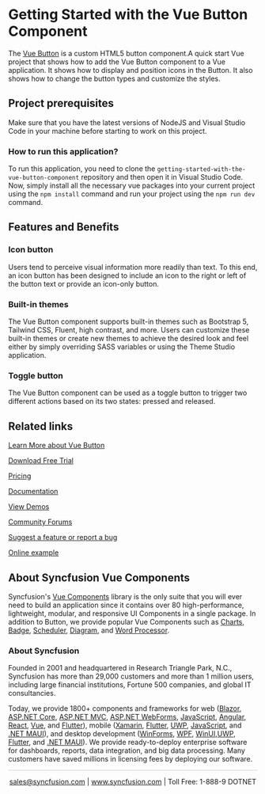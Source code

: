 # Getting Started with the Vue Button Component
The [Vue Button](https://www.syncfusion.com/vue-components/vue-button?utm_source=github&utm_medium=listing&utm_campaign=vue-button-github-samples) is a custom HTML5 button component.A quick start Vue project that shows how to add the Vue Button component to a Vue application. It shows how to display and position icons in the Button. It also shows how to change the button types and customize the styles.

## Project prerequisites

Make sure that you have the latest versions of NodeJS and Visual Studio Code in your machine before starting to work on this project.

### How to run this application?
To run this application, you need to clone the `getting-started-with-the-vue-button-component` repository and then open it in Visual Studio Code. Now, simply install all the necessary vue packages into your current project using the `npm install` command and run your project using the `npm run dev` command.

## Features and Benefits

### Icon button

Users tend to perceive visual information more readily than text. To this end, an icon button has been designed to include an icon to the right or left of the button text or provide an icon-only button.

### Built-in themes

The Vue Button component supports built-in themes such as Bootstrap 5, Tailwind CSS, Fluent, high contrast, and more. Users can customize these built-in themes or create new themes to achieve the desired look and feel either by simply overriding SASS variables or using the Theme Studio application.

### Toggle button

The Vue Button component can be used as a toggle button to trigger two different actions based on its two states: pressed and released.

## Related links
[Learn More about Vue Button](https://www.syncfusion.com/vue-components/vue-button?utm_source=github&utm_medium=listing&utm_campaign=vue-button-github-samples)

[Download Free Trial](https://www.syncfusion.com/account/manage-trials/downloads?utm_source=github&utm_medium=listing&utm_campaign=vue-button-github-samples)

[Pricing](https://www.syncfusion.com/sales/teamlicense?utm_source=github&utm_medium=listing&utm_campaign=vue-button-github-samples)

[Documentation](https://ej2.syncfusion.com/vue/documentation/button/getting-started?utm_source=github&utm_medium=listing&utm_campaign=vue-button-github-samples)

[View Demos](https://github.com/SyncfusionExamples/getting-started-with-the-vue-button-component?utm_source=github&utm_medium=listing&utm_campaign=vue-button-github-samples)

[Community Forums](https://www.syncfusion.com/forums/vue-components?utm_source=github&utm_medium=listing&utm_campaign=vue-button-github-samples)

[Suggest a feature or report a bug](https://www.syncfusion.com/feedback/vue?utm_source=github&utm_medium=listing&utm_campaign=vue-button-github-samples)

[Online example](https://ej2.syncfusion.com/vue/demos/#/bootstrap5/button/default.html?utm_source=github&utm_medium=listing&utm_campaign=vue-button-github-samples)

## About Syncfusion Vue Components

Syncfusion's [Vue Components](https://www.syncfusion.com/vue-components?utm_source=github&utm_medium=listing&utm_campaign=vue-button-github-samples) library is the only suite that you will ever need to build an application since it contains over 80 high-performance, lightweight, modular, and responsive UI Components in a single package. In addition to Button, we provide popular Vue Components such as [Charts](https://www.syncfusion.com/vue-components/vue-charts?utm_source=github&utm_medium=listing&utm_campaign=vue-button-github-samples), [Badge](https://www.syncfusion.com/vue-components/vue-badge?utm_source=github&utm_medium=listing&utm_campaign=vue-button-github-samples), [Scheduler](https://www.syncfusion.com/vue-components/vue-scheduler?utm_source=github&utm_medium=listing&utm_campaign=vue-button-github-samples), [Diagram](https://www.syncfusion.com/vue-components/vue-diagram?utm_source=github&utm_medium=listing&utm_campaign=vue-button-github-samples), and [Word Processor](https://www.syncfusion.com/vue-components/vue-word-processor?utm_source=github&utm_medium=listing&utm_campaign=vue-button-github-samples).

### About Syncfusion
Founded in 2001 and headquartered in Research Triangle Park, N.C., Syncfusion has more than 29,000 customers and more than 1 million users, including large financial institutions, Fortune 500 companies, and global IT consultancies.

Today, we provide 1800+ components and frameworks for web ([Blazor](https://www.syncfusion.com/blazor-components?utm_source=github&utm_medium=listing&utm_campaign=vue-button-github-samples), [ASP.NET Core](https://www.syncfusion.com/aspnet-core-ui-controls?utm_source=github&utm_medium=listing&utm_campaign=vue-button-github-samples), [ASP.NET MVC](https://www.syncfusion.com/aspnet-mvc-ui-controls?utm_source=github&utm_medium=listing&utm_campaign=vue-button-github-samples), [ASP.NET WebForms](https://www.syncfusion.com/jquery/aspnet-webforms-ui-controls?utm_source=github&utm_medium=listing&utm_campaign=vue-button-github-samples), [JavaScript](https://www.syncfusion.com/javascript-ui-controls?utm_source=github&utm_medium=listing&utm_campaign=vue-button-github-samples), [Angular](https://www.syncfusion.com/angular-components?utm_source=github&utm_medium=listing&utm_campaign=vue-button-github-samples), [React](https://www.syncfusion.com/react-components?utm_source=github&utm_medium=listing&utm_campaign=vue-button-github-samples), [Vue](https://www.syncfusion.com/vue-components?utm_source=github&utm_medium=listing&utm_campaign=vue-button-github-samples), and [Flutter](https://www.syncfusion.com/flutter-widgets?utm_source=github&utm_medium=listing&utm_campaign=vue-button-github-samples)), mobile ([Xamarin](https://www.syncfusion.com/xamarin-ui-controls?utm_source=github&utm_medium=listing&utm_campaign=vue-button-github-samples), [Flutter](https://www.syncfusion.com/flutter-widgets?utm_source=github&utm_medium=listing&utm_campaign=vue-button-github-samples), [UWP](https://www.syncfusion.com/uwp-ui-controls?utm_source=github&utm_medium=listing&utm_campaign=vue-button-github-samples), [JavaScript](https://www.syncfusion.com/javascript-ui-controls?utm_source=github&utm_medium=listing&utm_campaign=vue-button-github-samples), and [.NET MAUI](https://www.syncfusion.com/maui-controls?utm_source=github&utm_medium=listing&utm_campaign=vue-button-github-samples)), and desktop development ([WinForms](https://www.syncfusion.com/winforms-ui-controls?utm_source=github&utm_medium=listing&utm_campaign=vue-button-github-samples), [WPF](https://www.syncfusion.com/wpf-controls?utm_source=github&utm_medium=listing&utm_campaign=vue-button-github-samples), [WinUI](https://www.syncfusion.com/winui-controls?utm_source=github&utm_medium=listing&utm_campaign=vue-button-github-samples),[UWP](https://www.syncfusion.com/uwp-ui-controls?utm_source=github&utm_medium=listing&utm_campaign=vue-button-github-samples), [Flutter](https://www.syncfusion.com/flutter-widgets?utm_source=github&utm_medium=listing&utm_campaign=vue-button-github-samples), and [.NET MAUI](https://www.syncfusion.com/maui-controls?utm_source=github&utm_medium=listing&utm_campaign=vue-button-github-samples)). We provide ready-to-deploy enterprise software for dashboards, reports, data integration, and big data processing. Many customers have saved millions in licensing fees by deploying our software.

<hr style="height:0.3px;border:none;color:lightgrey;background-color:lightgrey;" />

<p align="center">
<a href="mailto:sales@syncfusion.com?Subject=Syncfusion Vue Grid - GitHub" target="_top">sales@syncfusion.com</a> | <a href="https://www.syncfusion.com?utm_source=github&utm_medium=listing&utm_campaign=vue-button-github-samples)">www.syncfusion.com</a> | Toll Free: 1-888-9 DOTNET <br>
</p>